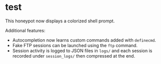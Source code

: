 # test

This honeypot now displays a colorized shell prompt.

Additional features:

- Autocompletion now learns custom commands added with `definecmd`.
- Fake FTP sessions can be launched using the `ftp` command.
- Session activity is logged to JSON files in `logs/` and each session is
  recorded under `session_logs/` then compressed at the end.

